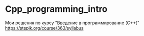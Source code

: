 # Cpp_programming_intro
Мои решения по курсу "Введение в программирование (C++)" https://stepik.org/course/363/syllabus
